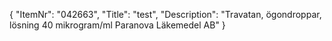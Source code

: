 {
  "ItemNr": "042663",
  "Title": "test",
  "Description": "Travatan, ögondroppar, lösning 40 mikrogram/ml Paranova Läkemedel AB"
}